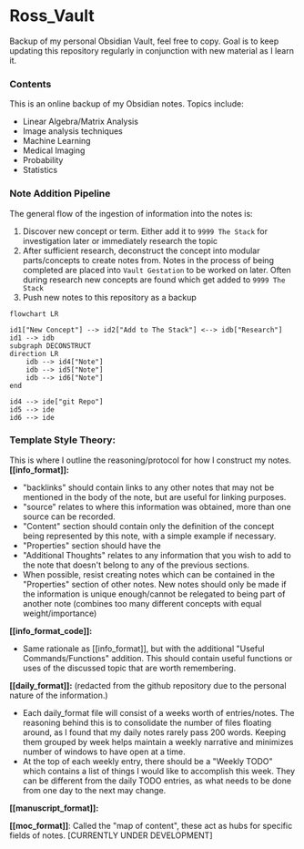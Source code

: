 # Ross_Vault
Backup of my personal Obsidian Vault, feel free to copy. Goal is to keep updating this repository regularly in conjunction with new material as I learn it. 

### Contents
This is an online backup of my Obsidian notes. Topics include:
- Linear Algebra/Matrix Analysis
- Image analysis techniques
- Machine Learning
- Medical Imaging
- Probability
- Statistics

### Note Addition Pipeline
The general flow of the ingestion of information into the notes is:
1. Discover new concept or term. Either add it to `9999 The Stack` for investigation later or immediately research the topic
2. After sufficient research, deconstruct the concept into modular parts/concepts to create notes from. Notes in the process of being completed are placed into `Vault Gestation` to be worked on later. Often during research new concepts are found which get added to `9999 The Stack`
3. Push new notes to this repository as a backup

```mermaid
flowchart LR

id1["New Concept"] --> id2["Add to The Stack"] <--> idb["Research"]
id1 --> idb
subgraph DECONSTRUCT
direction LR
	idb --> id4["Note"]
	idb --> id5["Note"]
	idb --> id6["Note"]
end

id4 --> ide["git Repo"]
id5 --> ide
id6 --> ide

```

### Template Style Theory:
This is where I outline the reasoning/protocol for how I construct my notes.
**[[info_format]]:**
- "backlinks" should contain links to any other notes that may not be mentioned in the body of the note, but are useful for linking purposes.
- "source" relates to where this information was obtained, more than one source can be recorded.
- "Content" section should contain only the definition of the concept being represented by this note, with a simple example if necessary.
- "Properties" section should have the 
- "Additional Thoughts" relates to any information that you wish to add to the note that doesn't belong to any of the previous sections.
- When possible, resist creating notes which can be contained in the "Properties" section of other notes. New notes should only be made if the information is unique enough/cannot be relegated to being part of another note (combines too many different concepts with equal weight/importance)

**[[info_format_code]]:**
- Same rationale as [[info_format]], but with the additional "Useful Commands/Functions" addition. This should contain useful functions or uses of the discussed topic that are worth remembering.

**[[daily_format]]:** (redacted from the github repository due to the personal nature of the information.)
- Each daily_format file will consist of a weeks worth of entries/notes. The reasoning behind this is to consolidate the number of files floating around, as I found that my daily notes rarely pass 200 words. Keeping them grouped by week helps maintain a weekly narrative and minimizes number of windows to have open at a time.
- At the top of each weekly entry, there should be a "Weekly TODO" which contains a list of things I would like to accomplish this week. They can be different from the daily TODO entries, as what needs to be done from one day to the next may change.

**[[manuscript_format]]:**


**[[moc_format]]**:
Called the "map of content", these act as hubs for specific fields of notes. [CURRENTLY UNDER DEVELOPMENT]